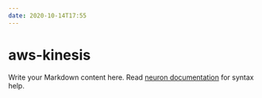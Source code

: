 ```yaml
---
date: 2020-10-14T17:55
---
```


# aws-kinesis

Write your Markdown content here. Read [neuron documentation](https://neuron.zettel.page/2011404.html) for syntax help.

